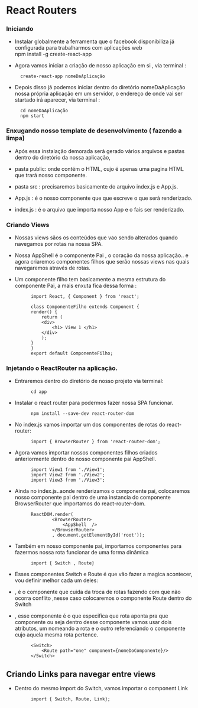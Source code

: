 # React Routers


### Iniciando
- Instalar globalmente a ferramenta que o facebook disponibiliza já configurada para trabalharmos com aplicações web    
        npm install -g create-react-app

- Agora vamos iniciar a criação de nosso aplicação em si , via terminal :

        create-react-app nomeDaAplicação

- Depois disso já podemos iniciar dentro do diretório nomeDaAplicação nossa própria aplicação em um servidor, o endereço de onde vai ser startado irá aparecer, via terminal : 

        cd nomeDaAplicação
        npm start

### Enxugando nosso template de desenvolvimento ( fazendo a limpa)

- Após essa instalação demorada será gerado vários arquivos e pastas dentro do diretório da nossa aplicação,


- pasta public: onde contém o HTML, cujo é apenas uma pagina HTML que trará nosso componente.

- pasta src : precisaremos basicamente do arquivo index.js e App.js.
- App.js : é o nosso componente que que escreve o que será renderizado.
- index.js : é o arquivo que importa nosso App e o fais ser renderizado.

### Criando Views

- Nossas views sãos os conteúdos que vao sendo alterados quando navegamos por rotas na nossa SPA.

- Nossa AppShell é o componente Pai , o coração da nossa aplicação.. e agora criaremos componentes filhos que serão nossas views nas quais navegaremos através de rotas.

- Um componente filho tem basicamente a mesma estrutura do componente Pai, a mais enxuta fica dessa forma : 

            import React, { Component } from 'react';

            class ComponenteFilho extends Component {
            render() {
                return (
                <div>
                    <h1> View 1 </h1>
                </div>
                );
            }
            }
            export default ComponenteFilho;

### Injetando o ReactRouter na aplicação.

- Entraremos dentro do diretório de nosso projeto via terminal:

            cd app

- Instalar o react router para podermos fazer nossa SPA funcionar.

            npm install --save-dev react-router-dom

- No index.js vamos importar um dos componentes de rotas do react-router:

            import { BrowserRouter } from 'react-router-dom';


- Agora vamos importar nossos componentes filhos criados anteriormente dentro de nosso componente pai AppShell.

            import View1 from './View1';
            import View2 from './View2';
            import View3 from './View3';


- Ainda no index.js..aonde renderizamos o componente pai, colocaremos nosso componente pai dentro de uma instancia do componente BrowserRouter que importamos do react-router-dom.  

            ReactDOM.render(
                    <BrowserRouter>
                        <AppShell  />
                    </BrowserRouter>
                    , document.getElementById('root'));



- Também em nosso componente pai, importamos componentes para fazermos nossa rota funcionar de uma forma dinâmica

            import { Switch , Route}

- Esses componentes Switch e Route é que vão fazer a magica acontecer, vou definir melhor cada um deles:

- <Switch> , é o componente que cuida da troca de rotas fazendo com que não ocorra conflito ,nesse caso  colocaremos o componente Route dentro do Switch

- <Route> , esse componente é o que especifíca que rota aponta pra que componente ou seja dentro desse componente vamos usar dois atributos, um nomeando a rota e o outro referenciando o componente cujo aquela mesma rota pertence.

            <Switch>
                <Route path="one" component={nomeDoComponente}/>
            </Switch>

## Criando Links para navegar entre views

- Dentro do mesmo import do Switch, vamos importar o component Link

            import { Switch, Route, Link};